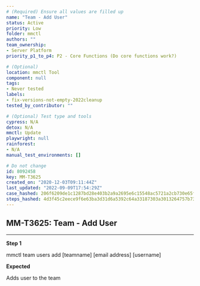 ```yaml
---
# (Required) Ensure all values are filled up
name: "Team - Add User"
status: Active
priority: Low
folder: mmctl
authors: ""
team_ownership: 
- Server Platform
priority_p1_to_p4: P2 - Core Functions (Do core functions work?)

# (Optional)
location: mmctl Tool
component: null
tags:
- Never tested
labels: 
- fix-versions-not-empty-2022cleanup
tested_by_contributor: ""

# (Optional) Test type and tools
cypress: N/A
detox: N/A
mmctl: Update
playwright: null
rainforest: 
- N/A
manual_test_environments: []

# Do not change
id: 8092458
key: MM-T3625
created_on: "2020-12-03T09:11:44Z"
last_updated: "2022-09-09T17:54:29Z"
case_hashed: 206f6209de1c1287bd28e403b2a9a2695e6c15548ac5721a2cb730e65f568da8b11e52dfa9ee4c811c868dc3400592af
steps_hashed: 4d3f45c2eece9f6e63ba3d31d6a5392c64a33187303a3013264757b73cde620fef2f68a656b9b93ed6052d1cfba92aad
---
```


<!-- (Auto-generated) Based on frontmatter's "key" and "name" -->

## MM-T3625: Team - Add User

---

**Step 1**

mmctl team users add \[teamname] \[email address] \[username]

**Expected**

Adds user to the team
